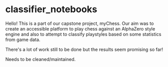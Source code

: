 # classifier_notebooks

Hello! This is a part of our capstone project, myChess.
Our aim was to create an accessible platform to play chess against an AlphaZero style engine and also to attempt to classify playstyles based on some statistics from game data.

There's a lot of work still to be done but the results seem promising so far!

Needs to be cleaned/maintained.
